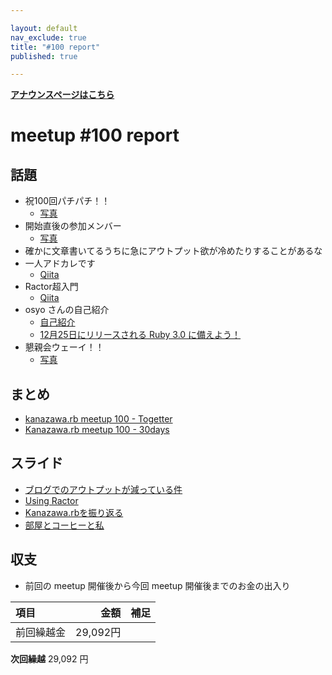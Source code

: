 ```yaml
---

layout: default
nav_exclude: true
title: "#100 report"
published: true

---
```


<div style="text-align: left;"><a href="/100/"><strong>アナウンスページはこちら</strong></a></div>

# meetup #100 report

## 話題

* 祝100回パチパチ！！
  + [写真](https://30d.jp/kzrb/90/photo/1)
* 開始直後の参加メンバー
  + [写真](https://30d.jp/kzrb/90/photo/3)
* 確かに文章書いてるうちに急にアウトプット欲が冷めたりすることがあるな
* 一人アドカレです
  + [Qiita](https://qiita.com/advent-calendar/2020/bugs_ruby)
* Ractor超入門
  + [Qiita](https://qiita.com/S_H_/items/f9d1917fda770bcdbe2a)
* osyo さんの自己紹介
  + [自己紹介](https://gist.github.com/osyo-manga/89e763bb7cb6ad57b55d5ce54e010980)
  + [12月25日にリリースされる Ruby 3.0 に備えよう！](https://speakerdeck.com/osyo/12yue-25ri-niririsusareru-ruby-3-dot-0-nibei-eyou)
* 懇親会ウェーイ！！
  + [写真](https://30d.jp/kzrb/90/photo/15)

## まとめ

<!-- Togetter, 30days のリンクをいれる -->

* [kanazawa.rb meetup 100 - Togetter](https://togetter.com/li/1640301)
* [Kanazawa.rb meetup 100 - 30days](https://30d.jp/kzrb/90)

## スライド

* [ブログでのアウトプットが減っている件](https://speakerdeck.com/takayukiatkwsk/what-long-intervals-my-blog-posts-have)
* [Using Ractor](https://speakerdeck.com/kunitoo/using-ractor)
* [Kanazawa.rbを振り返る](https://speakerdeck.com/ryuseinomi/kanazawa-dot-rbwozhen-rifan-ru-9ced94c7-6e7a-4465-99d5-2bc2ddf95733)
* [部屋とコーヒーと私](https://speakerdeck.com/sat/bu-wu-tokohitosi)

## 収支

* 前回の meetup 開催後から今回 meetup 開催後までのお金の出入り

|項目                           |金額         |補足                                               |
|:------------------------------|------------:|:--------------------------------------------------|
| 前回繰越金                    |    29,092円 |                                                   |

**次回繰越**  29,092 円